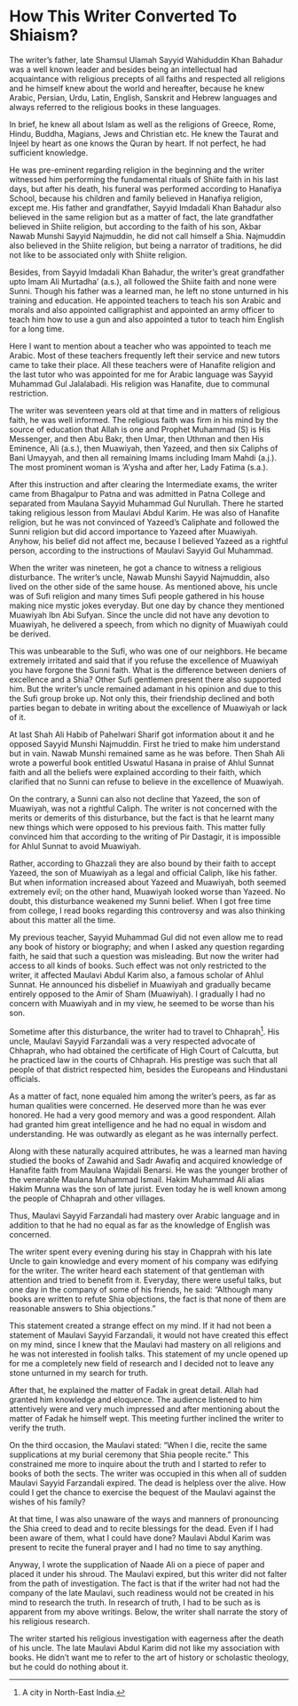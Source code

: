 How This Writer Converted To Shiaism?
=====================================

The writer’s father, late Shamsul Ulamah Sayyid Wahiduddin Khan Bahadur
was a well known leader and besides being an intellectual had
acquaintance with religious precepts of all faiths and respected all
religions and he himself knew about the world and hereafter, because he
knew Arabic, Persian, Urdu, Latin, English, Sanskrit and Hebrew
languages and always referred to the religious books in these languages.

In brief, he knew all about Islam as well as the religions of Greece,
Rome, Hindu, Buddha, Magians, Jews and Christian etc. He knew the Taurat
and Injeel by heart as one knows the Quran by heart. If not perfect, he
had sufficient knowledge.

He was pre-eminent regarding religion in the beginning and the writer
witnessed him performing the fundamental rituals of Shiite faith in his
last days, but after his death, his funeral was performed according to
Hanafiya School, because his children and family believed in Hanafiya
religion, except me. His father and grandfather, Sayyid Imdadali Khan
Bahadur also believed in the same religion but as a matter of fact, the
late grandfather believed in Shiite religion, but according to the faith
of his son, Akbar Nawab Munshi Sayyid Najmuddin, he did not call himself
a Shia. Najmuddin also believed in the Shiite religion, but being a
narrator of traditions, he did not like to be associated only with
Shiite religion.

Besides, from Sayyid Imdadali Khan Bahadur, the writer’s great
grandfather upto Imam Ali Murtadha’ (a.s.), all followed the Shiite
faith and none were Sunni. Though his father was a learned man, he left
no stone unturned in his training and education. He appointed teachers
to teach his son Arabic and morals and also appointed calligraphist and
appointed an army officer to teach him how to use a gun and also
appointed a tutor to teach him English for a long time.

Here I want to mention about a teacher who was appointed to teach me
Arabic. Most of these teachers frequently left their service and new
tutors came to take their place. All these teachers were of Hanafite
religion and the last tutor who was appointed for me for Arabic language
was Sayyid Muhammad Gul Jalalabadi. His religion was Hanafite, due to
communal restriction.

The writer was seventeen years old at that time and in matters of
religious faith, he was well informed. The religious faith was firm in
his mind by the source of education that Allah is one and Prophet
Muhammad (S) is His Messenger, and then Abu Bakr, then Umar, then Uthman
and then His Eminence, Ali (a.s.), then Muawiyah, then Yazeed, and then
six Caliphs of Bani Umayyah, and then all remaining Imams including Imam
Mahdi (a.j.). The most prominent woman is ‘A’ysha and after her, Lady
Fatima (s.a.).

After this instruction and after clearing the Intermediate exams, the
writer came from Bhagalpur to Patna and was admitted in Patna College
and separated from Maulana Sayyid Muhammad Gul Nurullah. There he
started taking religious lesson from Maulavi Abdul Karim. He was also of
Hanafite religion, but he was not convinced of Yazeed’s Caliphate and
followed the Sunni religion but did accord importance to Yazeed after
Muawiyah. Anyhow, his belief did not affect me, because I believed
Yazeed as a rightful person, according to the instructions of Maulavi
Sayyid Gul Muhammad.

When the writer was nineteen, he got a chance to witness a religious
disturbance. The writer’s uncle, Nawab Munshi Sayyid Najmuddin, also
lived on the other side of the same house. As mentioned above, his uncle
was of Sufi religion and many times Sufi people gathered in his house
making nice mystic jokes everyday. But one day by chance they mentioned
Muawiyah Ibn Abi Sufyan. Since the uncle did not have any devotion to
Muawiyah, he delivered a speech, from which no dignity of Muawiyah could
be derived.

This was unbearable to the Sufi, who was one of our neighbors. He became
extremely irritated and said that if you refuse the excellence of
Muawiyah you have forgone the Sunni faith. What is the difference
between deniers of excellence and a Shia? Other Sufi gentlemen present
there also supported him. But the writer’s uncle remained adamant in his
opinion and due to this the Sufi group broke up. Not only this, their
friendship declined and both parties began to debate in writing about
the excellence of Muawiyah or lack of it.

At last Shah Ali Habib of Pahelwari Sharif got information about it and
he opposed Sayyid Munshi Najmuddin. First he tried to make him
understand but in vain. Nawab Munshi remained same as he was before.
Then Shah Ali wrote a powerful book entitled Uswatul Hasana in praise of
Ahlul Sunnat faith and all the beliefs were explained according to their
faith, which clarified that no Sunni can refuse to believe in the
excellence of Muawiyah.

On the contrary, a Sunni can also not decline that Yazeed, the son of
Muawiyah, was not a rightful Caliph. The writer is not concerned with
the merits or demerits of this disturbance, but the fact is that he
learnt many new things which were opposed to his previous faith. This
matter fully convinced him that according to the writing of Pir
Dastagir, it is impossible for Ahlul Sunnat to avoid Muawiyah.

Rather, according to Ghazzali they are also bound by their faith to
accept Yazeed, the son of Muawiyah as a legal and official Caliph, like
his father. But when information increased about Yazeed and Muawiyah,
both seemed extremely evil; on the other hand, Muawiyah looked worse
than Yazeed. No doubt, this disturbance weakened my Sunni belief. When I
got free time from college, I read books regarding this controversy and
was also thinking about this matter all the time.

My previous teacher, Sayyid Muhammad Gul did not even allow me to read
any book of history or biography; and when I asked any question
regarding faith, he said that such a question was misleading. But now
the writer had access to all kinds of books. Such effect was not only
restricted to the writer, it affected Maulavi Abdul Karim also, a famous
scholar of Ahlul Sunnat. He announced his disbelief in Muawiyah and
gradually became entirely opposed to the Amir of Sham (Muawiyah). I
gradually I had no concern with Muawiyah and in my view, he seemed to be
worse than his son.

Sometime after this disturbance, the writer had to travel to
Chhaprah[^1]. His uncle, Maulavi Sayyid Farzandali was a very respected
advocate of Chhaprah, who had obtained the certificate of High Court of
Calcutta, but he practiced law in the courts of Chhaprah. His prestige
was such that all people of that district respected him, besides the
Europeans and Hindustani officials.

As a matter of fact, none equaled him among the writer’s peers, as far
as human qualities were concerned. He deserved more than he was ever
honored. He had a very good memory and was a good respondent. Allah had
granted him great intelligence and he had no equal in wisdom and
understanding. He was outwardly as elegant as he was internally perfect.

Along with these naturally acquired attributes, he was a learned man
having studied the books of Zawahid and Sadr Awafiq and acquired
knowledge of Hanafite faith from Maulana Wajidali Benarsi. He was the
younger brother of the venerable Maulana Muhammad Ismail. Hakim Muhammad
Ali alias Hakim Munna was the son of late jurist. Even today he is well
known among the people of Chhaprah and other villages.

Thus, Maulavi Sayyid Farzandali had mastery over Arabic language and in
addition to that he had no equal as far as the knowledge of English was
concerned.

The writer spent every evening during his stay in Chapprah with his late
Uncle to gain knowledge and every moment of his company was edifying for
the writer. The writer heard each statement of that gentleman with
attention and tried to benefit from it. Everyday, there were useful
talks, but one day in the company of some of his friends, he said:
“Although many books are written to refute Shia objections, the fact is
that none of them are reasonable answers to Shia objections.”

This statement created a strange effect on my mind. If it had not been a
statement of Maulavi Sayyid Farzandali, it would not have created this
effect on my mind, since I knew that the Maulavi had mastery on all
religions and he was not interested in foolish talks. This statement of
my uncle opened up for me a completely new field of research and I
decided not to leave any stone unturned in my search for truth.

After that, he explained the matter of Fadak in great detail. Allah had
granted him knowledge and eloquence. The audience listened to him
attentively were and very much impressed and after mentioning about the
matter of Fadak he himself wept. This meeting further inclined the
writer to verify the truth.

On the third occasion, the Maulavi stated: “When I die, recite the same
supplications at my burial ceremony that Shia people recite.” This
constrained me more to inquire about the truth and I started to refer to
books of both the sects. The writer was occupied in this when all of
sudden Maulavi Sayyid Farzandali expired. The dead is helpless over the
alive. How could I get the chance to exercise the bequest of the Maulavi
against the wishes of his family?

At that time, I was also unaware of the ways and manners of pronouncing
the Shia creed to dead and to recite blessings for the dead. Even if I
had been aware of them, what I could have done? Maulavi Abdul Karim was
present to recite the funeral prayer and I had no time to say anything.

Anyway, I wrote the supplication of Naade Ali on a piece of paper and
placed it under his shroud. The Maulavi expired, but this writer did not
falter from the path of investigation. The fact is that if the writer
had not had the company of the late Maulavi, such readiness would not be
created in his mind to research the truth. In research of truth, I had
to be such as is apparent from my above writings. Below, the writer
shall narrate the story of his religious research.

The writer started his religious investigation with eagerness after the
death of his uncle. The late Maulavi Abdul Karim did not like my
association with books. He didn’t want me to refer to the art of history
or scholastic theology, but he could do nothing about it.

[^1]: A city in North-East India.


